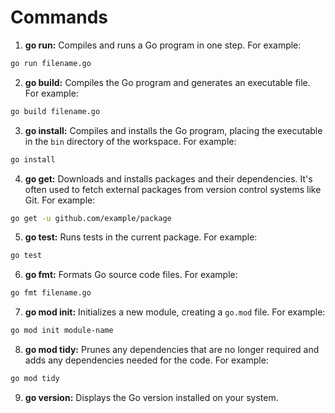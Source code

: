 # Commands

1. **go run:** Compiles and runs a Go program in one step. For example:

```bash
go run filename.go
```

2. **go build:** Compiles the Go program and generates an executable file. For example:

```bash
go build filename.go
```

3. **go install:** Compiles and installs the Go program, placing the executable in the `bin` directory of the workspace. For example:

```bash
go install
```

4. **go get:** Downloads and installs packages and their dependencies. It's often used to fetch external packages from version control systems like Git. For example:

```bash
go get -u github.com/example/package
```

5. **go test:** Runs tests in the current package. For example:

```bash
go test
```

6. **go fmt:** Formats Go source code files. For example:

```bash
go fmt filename.go
```

7. **go mod init:** Initializes a new module, creating a `go.mod` file. For example:

```bash
go mod init module-name
```

8. **go mod tidy:** Prunes any dependencies that are no longer required and adds any dependencies needed for the code. For example:

```bash
go mod tidy
```

9.  **go version:** Displays the Go version installed on your system.